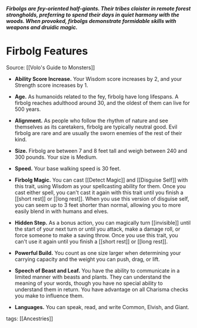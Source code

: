 _**Firbolgs are fey-oriented half-giants. Their tribes cloister in remote forest strongholds, preferring to spend their days in quiet harmony with the woods. When provoked, firbolgs demonstrate formidable skills with weapons and druidic magic.**_

# Firbolg Features

Source: [[Volo's Guide to Monsters]]

-   **Ability Score Increase.** Your Wisdom score increases by 2, and your Strength score increases by 1.

-   **Age.** As humanoids related to the fey, firbolg have long lifespans. A firbolg reaches adulthood around 30, and the oldest of them can live for 500 years.

-   **Alignment.** As people who follow the rhythm of nature and see themselves as its caretakers, firbolg are typically neutral good. Evil firbolg are rare and are usually the sworn enemies of the rest of their kind.

-   **Size.** Firbolg are between 7 and 8 feet tall and weigh between 240 and 300 pounds. Your size is Medium.

-   **Speed.** Your base walking speed is 30 feet.

-   **Firbolg Magic.** You can cast [[Detect Magic]] and [[Disguise Self]] with this trait, using Wisdom as your spellcasting ability for them. Once you cast either spell, you can't cast it again with this trait until you finish a [[short rest]] or [[long rest]]. When you use this version of disguise self, you can seem up to 3 feet shorter than normal, allowing you to more easily blend in with humans and elves.

-   **Hidden Step.** As a bonus action, you can magically turn [[invisible]] until the start of your next turn or until you attack, make a damage roll, or force someone to make a saving throw. Once you use this trait, you can't use it again until you finish a [[short rest]] or [[long rest]].

-   **Powerful Build.** You count as one size larger when determining your carrying capacity and the weight you can push, drag, or lift.

-   **Speech of Beast and Leaf.** You have the ability to communicate in a limited manner with beasts and plants. They can understand the meaning of your words, though you have no special ability to understand them in return. You have advantage on all Charisma checks you make to influence them.

-   **Languages.** You can speak, read, and write Common, Elvish, and Giant.

tags: [[Ancestries]]